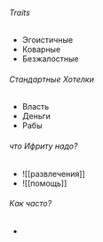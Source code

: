 
###### Traits
- Эгоистичные
- Коварные
- Безжалостные


###### Стандартные Хотелки
- Власть
- Деньги
- Рабы


###### что Ифриту надо?
- ![[развлечения]]
- ![[помощь]]

###### Как часто?
- 